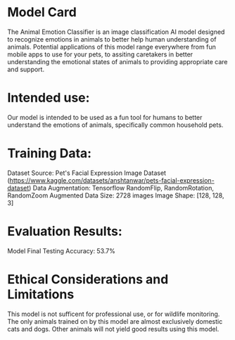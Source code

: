# **Model Card**

The Animal Emotion Classifier is an image classification AI model designed to recognize emotions in animals to better help human understanding of animals.
Potential applications of this model range everywhere from fun mobile apps to use for your pets, to assiting caretakers in better understanding the emotional
states of animals to providing appropriate care and support.

# **Intended use:**
Our model is intended to be used as a fun tool for humans to better understand the emotions of animals, specifically common household pets.

# **Training Data:**
Dataset Source: Pet's Facial Expression Image Dataset (https://www.kaggle.com/datasets/anshtanwar/pets-facial-expression-dataset)
Data Augmentation: Tensorflow RandomFlip, RandomRotation, RandomZoom
Augmented Data Size: 2728 images
Image Shape: [128, 128, 3]

# **Evaluation Results:** 
Model Final Testing Accuracy: 53.7%

# **Ethical Considerations and Limitations**
This model is not sufficent for professional use, or for wildlife monitoring. The only animals trained on by this model are almost exclusively domestic cats and dogs.
Other animals will not yield good results using this model.
